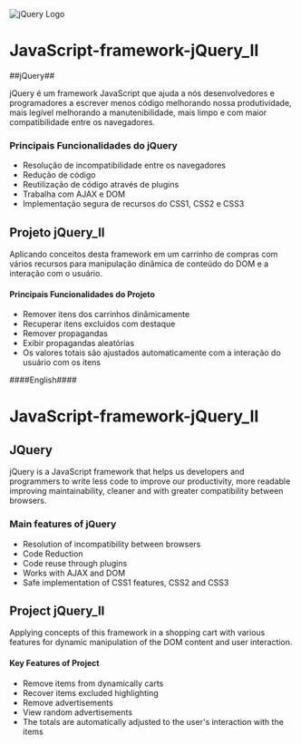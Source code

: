 ![jQuery Logo](http://renanslopes8.com.br/projetosgit/readme-img/jquery_logo.png)
# JavaScript-framework-jQuery_II #

##jQuery##

jQuery é um framework JavaScript que ajuda a nós desenvolvedores e programadores a escrever menos código melhorando nossa produtividade, mais legível melhorando a manutenibilidade, mais limpo e com maior compatibilidade entre os navegadores.

### Principais Funcionalidades do jQuery ###
 - Resolução de incompatibilidade entre os navegadores
 - Redução de código
 - Reutilização de código através de plugins
 - Trabalha com AJAX e DOM
 - Implementação segura de recursos do CSS1, CSS2 e CSS3

## Projeto jQuery_II ##

Aplicando conceitos desta framework em um carrinho de compras com vários recursos para manipulação dinâmica de conteúdo do DOM e a interação com o usuário.

#### Principais Funcionalidades do Projeto ####
 - Remover itens dos carrinhos dinâmicamente
 - Recuperar itens excluidos com destaque
 - Remover propagandas
 - Exibir propagandas aleatórias
 - Os valores totais são ajustados automaticamente com a interação do usuário com os itens

####English####

# JavaScript-framework-jQuery_II #

## JQuery ##

jQuery is a JavaScript framework that helps us developers and programmers to write less code to improve our productivity, more readable improving maintainability, cleaner and with greater compatibility between browsers.

### Main features of jQuery ###
 - Resolution of incompatibility between browsers
 - Code Reduction
 - Code reuse through plugins
 - Works with AJAX and DOM
 - Safe implementation of CSS1 features, CSS2 and CSS3

## Project jQuery_II ##

Applying concepts of this framework in a shopping cart with various features for dynamic manipulation of the DOM content and user interaction.

#### Key Features of Project ####
 - Remove items from dynamically carts
 - Recover items excluded highlighting
 - Remove advertisements
 - View random advertisements
 - The totals are automatically adjusted to the user's interaction with the items
